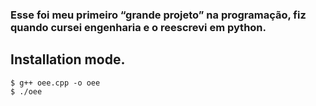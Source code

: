 ### Esse foi meu primeiro “grande projeto” na programação, fiz quando cursei engenharia e o reescrevi em python.
## Installation mode.

~~~
$ g++ oee.cpp -o oee
$ ./oee
~~~
